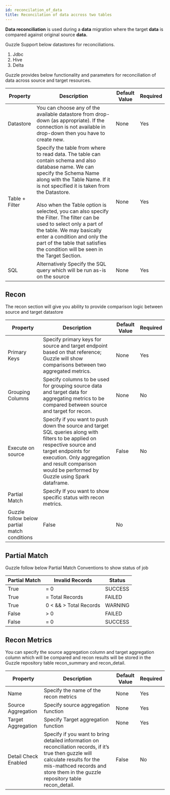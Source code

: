 ```yaml
---
id: reconcilation_of_data
title: Reconcilation of data accross two tables
---
```


**Data reconciliation** is used during a **data** migration where the target **data** is compared against original source **data.**

Guzzle Support below datastores for reconciliations.

1. Jdbc
2. Hive
3. Delta

Guzzle provides below functionality and parameters for reconciliation of data across source and target resources.

|Property|Description|Default Value|Required|
|--- |--- |--- |--- |
|Datastore|You can choose any of the available datastore from drop-down (as appropriate). If the connection is not available in drop-down then you have to create new.|None|Yes|
|Table + Filter|Specify the table from where to read data. The table can contain schema and also database name. We can specify the Schema Name along with the Table Name. If it is not specified it is taken from the Datastore.<br/><br/>Also when the Table option is selected, you can also specify the Filter. The filter can be used to select only a part of the table. We may basically enter a condition and only the part of the table that satisfies the condition will be seen in the Target Section.|None|Yes|
|SQL|Alternatively Specify the SQL query which will be run as-is on the source|None|Yes|


## Recon

The recon section will give you ability to provide comparison logic between source and target datastore

|Property|Description|Default Value|Required|
|--- |--- |--- |--- |
|Primary Keys|Specify primary keys for source and target endpoint based on that reference; Guzzle will show comparisons between two aggregated metrics.|None|Yes|
|Grouping Columns|Specify columns to be used for grouping source data and target data for aggregating metrics to be compared between source and target for recon.|None|No|
|Execute on source|Specify if you want to push down the source and target SQL queries along with filters to be applied on respective source and target endpoints for execution. Only aggregation and result comparison would be performed by Guzzle using Spark dataframe.|False|No|
|Partial Match|Specify If you want to show specific status with recon metrics.
Guzzle follow below partial match conditions|False|No|


## Partial Match

Guzzle follow below Partial Match Conventions to show status of job

|Partial Match|Invalid Records|Status|
|--- |--- |--- |
|True|= 0|SUCCESS|
|True|= Total Records|FAILED|
|True|0 < && > Total Records|WARNING|
|False|> 0|FAILED|
|False|= 0|SUCCESS|



## Recon Metrics

You can specify the source aggregation column and target aggregation column which will be compared and recon results will be stored in the Guzzle repository table recon_summary and recon_detail.

|Property|Description|Default Value|Required|
|--- |--- |--- |--- |
|Name|Specify the name of the recon metrics|None|Yes|
|Source Aggregation|Specify source aggregation function|None|Yes|
|Target Aggregation|Specify Target aggregation function|None|Yes|
|Detail Check Enabled|Specify if you want to bring detailed information on reconciliation records, if it’s true then guzzle will calculate results for the mis-mathced records and store them in the guzzle repository table recon_detail.|False|No|


